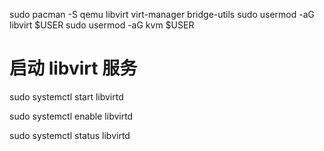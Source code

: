 sudo pacman -S qemu libvirt virt-manager bridge-utils
sudo usermod -aG libvirt $USER
sudo usermod -aG kvm $USER
# 启动 libvirt 服务
sudo systemctl start libvirtd


sudo systemctl enable libvirtd


sudo systemctl status libvirtd